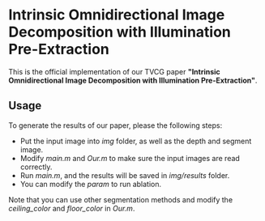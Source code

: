 # Intrinsic Omnidirectional Image Decomposition with Illumination Pre-Extraction

This is the official implementation of our TVCG paper **"Intrinsic Omnidirectional Image Decomposition with Illumination Pre-Extraction"**.

## Usage

To generate the results of our paper, please the following steps:

+ Put the input image into *img* folder, as well as the depth and segment image.
+ Modify *main.m* and *Our.m* to make sure the input images are read correctly.
+ Run *main.m*, and the results will be saved in *img/results*  folder.
+ You can modify the *param* to run ablation.

Note that you can use other segmentation methods and modify the *ceiling_color* and *floor_color* in *Our.m*.
